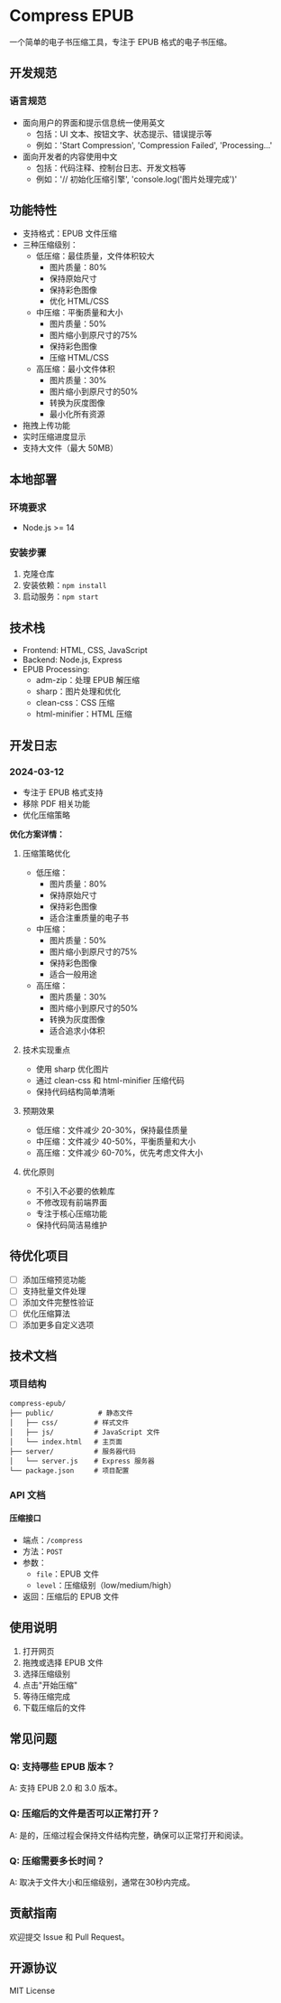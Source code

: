 # Compress EPUB

一个简单的电子书压缩工具，专注于 EPUB 格式的电子书压缩。

## 开发规范

### 语言规范
- 面向用户的界面和提示信息统一使用英文
  - 包括：UI 文本、按钮文字、状态提示、错误提示等
  - 例如：'Start Compression', 'Compression Failed', 'Processing...'
- 面向开发者的内容使用中文
  - 包括：代码注释、控制台日志、开发文档等
  - 例如：'// 初始化压缩引擎', 'console.log('图片处理完成')'

## 功能特性

- 支持格式：EPUB 文件压缩
- 三种压缩级别：
  - 低压缩：最佳质量，文件体积较大
    * 图片质量：80%
    * 保持原始尺寸
    * 保持彩色图像
    * 优化 HTML/CSS
  - 中压缩：平衡质量和大小
    * 图片质量：50%
    * 图片缩小到原尺寸的75%
    * 保持彩色图像
    * 压缩 HTML/CSS
  - 高压缩：最小文件体积
    * 图片质量：30%
    * 图片缩小到原尺寸的50%
    * 转换为灰度图像
    * 最小化所有资源
- 拖拽上传功能
- 实时压缩进度显示
- 支持大文件（最大 50MB）

## 本地部署

### 环境要求

- Node.js >= 14

### 安装步骤

1. 克隆仓库
2. 安装依赖：`npm install`
3. 启动服务：`npm start`

## 技术栈

- Frontend: HTML, CSS, JavaScript
- Backend: Node.js, Express
- EPUB Processing: 
  - adm-zip：处理 EPUB 解压缩
  - sharp：图片处理和优化
  - clean-css：CSS 压缩
  - html-minifier：HTML 压缩

## 开发日志

### 2024-03-12
- 专注于 EPUB 格式支持
- 移除 PDF 相关功能
- 优化压缩策略

**优化方案详情：**

1. 压缩策略优化
   - 低压缩：
     * 图片质量：80%
     * 保持原始尺寸
     * 保持彩色图像
     * 适合注重质量的电子书
   - 中压缩：
     * 图片质量：50%
     * 图片缩小到原尺寸的75%
     * 保持彩色图像
     * 适合一般用途
   - 高压缩：
     * 图片质量：30%
     * 图片缩小到原尺寸的50%
     * 转换为灰度图像
     * 适合追求小体积

2. 技术实现重点
   - 使用 sharp 优化图片
   - 通过 clean-css 和 html-minifier 压缩代码
   - 保持代码结构简单清晰

3. 预期效果
   - 低压缩：文件减少 20-30%，保持最佳质量
   - 中压缩：文件减少 40-50%，平衡质量和大小
   - 高压缩：文件减少 60-70%，优先考虑文件大小

4. 优化原则
   - 不引入不必要的依赖库
   - 不修改现有前端界面
   - 专注于核心压缩功能
   - 保持代码简洁易维护

## 待优化项目

- [ ] 添加压缩预览功能
- [ ] 支持批量文件处理
- [ ] 添加文件完整性验证
- [ ] 优化压缩算法
- [ ] 添加更多自定义选项

## 技术文档

### 项目结构

```
compress-epub/
├── public/           # 静态文件
│   ├── css/         # 样式文件
│   ├── js/          # JavaScript 文件
│   └── index.html   # 主页面
├── server/          # 服务器代码
│   └── server.js    # Express 服务器
└── package.json     # 项目配置
```

### API 文档

#### 压缩接口

- 端点：`/compress`
- 方法：`POST`
- 参数：
  - `file`：EPUB 文件
  - `level`：压缩级别（low/medium/high）
- 返回：压缩后的 EPUB 文件

## 使用说明

1. 打开网页
2. 拖拽或选择 EPUB 文件
3. 选择压缩级别
4. 点击"开始压缩"
5. 等待压缩完成
6. 下载压缩后的文件

## 常见问题

### Q: 支持哪些 EPUB 版本？
A: 支持 EPUB 2.0 和 3.0 版本。

### Q: 压缩后的文件是否可以正常打开？
A: 是的，压缩过程会保持文件结构完整，确保可以正常打开和阅读。

### Q: 压缩需要多长时间？
A: 取决于文件大小和压缩级别，通常在30秒内完成。

## 贡献指南

欢迎提交 Issue 和 Pull Request。

## 开源协议

MIT License